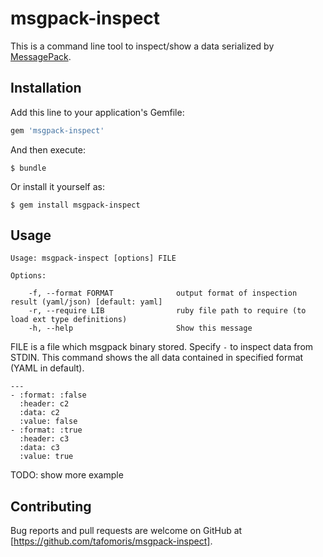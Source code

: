 # msgpack-inspect

This is a command line tool to inspect/show a data serialized by [MessagePack](http://msgpack.org/).

## Installation

Add this line to your application's Gemfile:

```ruby
gem 'msgpack-inspect'
```

And then execute:

    $ bundle

Or install it yourself as:

    $ gem install msgpack-inspect

## Usage

```
Usage: msgpack-inspect [options] FILE

Options:

    -f, --format FORMAT              output format of inspection result (yaml/json) [default: yaml]
    -r, --require LIB                ruby file path to require (to load ext type definitions)
    -h, --help                       Show this message
```

FILE is a file which msgpack binary stored. Specify `-` to inspect data from STDIN.
This command shows the all data contained in specified format (YAML in default).

```
---
- :format: :false
  :header: c2
  :data: c2
  :value: false
- :format: :true
  :header: c3
  :data: c3
  :value: true
```

TODO: show more example

## Contributing

Bug reports and pull requests are welcome on GitHub at [https://github.com/tafomoris/msgpack-inspect].

